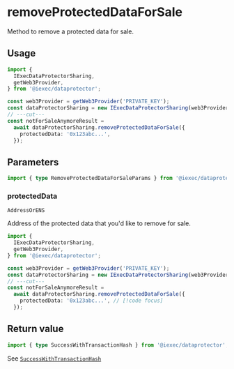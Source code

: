 # removeProtectedDataForSale

Method to remove a protected data for sale.

## Usage

```ts twoslash
import {
  IExecDataProtectorSharing,
  getWeb3Provider,
} from '@iexec/dataprotector';

const web3Provider = getWeb3Provider('PRIVATE_KEY');
const dataProtectorSharing = new IExecDataProtectorSharing(web3Provider);
// ---cut---
const notForSaleAnymoreResult =
  await dataProtectorSharing.removeProtectedDataForSale({
    protectedData: '0x123abc...',
  });
```

## Parameters

```ts twoslash
import { type RemoveProtectedDataForSaleParams } from '@iexec/dataprotector';
```

### protectedData

`AddressOrENS`

Address of the protected data that you'd like to remove for sale.

```ts twoslash
import {
  IExecDataProtectorSharing,
  getWeb3Provider,
} from '@iexec/dataprotector';

const web3Provider = getWeb3Provider('PRIVATE_KEY');
const dataProtectorSharing = new IExecDataProtectorSharing(web3Provider);
// ---cut---
const notForSaleAnymoreResult =
  await dataProtectorSharing.removeProtectedDataForSale({
    protectedData: '0x123abc...', // [!code focus]
  });
```

## Return value

```ts twoslash
import { type SuccessWithTransactionHash } from '@iexec/dataprotector';
```

See [`SuccessWithTransactionHash`](../../types.md#successwithtransactionhash)
